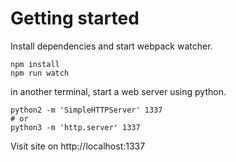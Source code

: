 # Getting started

Install dependencies and start webpack watcher.

    npm install
    npm run watch

in another terminal, start a web server using python.

    python2 -m 'SimpleHTTPServer' 1337
    # or
    python3 -m 'http.server' 1337
    
Visit site on http://localhost:1337
